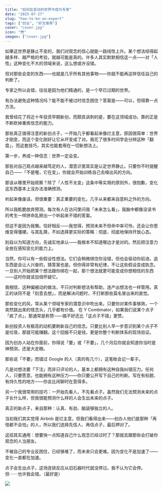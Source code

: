 ```yaml
---
title: "如何在变动的世界中成为专家"
date: "2025-07-27"
slug: "how-to-be-an-expert"
tags: ["创业", "好文推荐"]
cover: "cover.jpg"
icon: "😎"
images: ["cover.jpg"]
---
```

如果这世界是静止不变的，我们对观念的信心就能一路线性上升。某个想法经得起越多样、越严格的考验，就越可能是真的。许多人其实默默相信这一点——对「人性」这种变化不大的领域来说，这么想或许没错。



但对那些会变的东西——也就是几乎所有其他事物——你就不能再这样信任自己的判断了。



专家之所以会错，往往是因为他们精通的，是一个早已过期的世界。



有办法避免这种情况吗？能不能不被过时信念困住？答案是——可以，但得靠一点方法。



我曾经花了将近十年投资早期新创，而颇具讽刺的是，要在这领域成功，靠的正是不断砍掉重练信念的能力。



那些真正值得注意的新创点子，一开始几乎都看起来像烂主意，原因很简单：世界才刚变，而这个变化刚好让它从坏变成了对。我花了很多时间学会分辨这种「翻盘」，而这套技巧，其实也能套用在一切新想法上。



第一步，养成一种信念：世界一定会变。



那些对自己观点越来越笃定的人，潜意识里其实是认定世界静止。只要你不时提醒自己——「不是喔，它在变」，你就会开始训练自己去嗅出风的方向。



那该从哪里开始观察？除了「人性不太变」这条中等实用的原则外，很抱歉，变化这东西基本上没办法准确预测。



听起来像废话，但很重要：真正重要的变化，几乎从来都来自意料之外的方向。



所以我乾脆放弃预测。每次有人在访问里问我「未来怎么看」，我脑中都像没读书的考生一样拼命乱掰出一个听起来不错的答案。



但这不是因为我懒。恰好相反——我觉得，预测未来不但命中率可怜，还会让你思维变得僵硬。与其乱猜，不如选择更实际的策略：彻底、彻底地保持开放心态。



别自以为知道方向，先诚实地承认——我根本不知道哪边才是对的。然后把注意力全放在感知变化的能力上。



当然，你可以有一些假设性想法。它们会稍微绑住你没错，但也会驱动你前进。追东西是会让人兴奋的，猜答案也是。但你得非常有纪律，不让这些假设变成执念。
一旦别人开始把某个想法跟你绑在一起，那个想法就更可能变成你想相信的东西——这时你就该加倍怀疑它。



我相信，这种偏被动的做法，不只对判断想法有帮助，连产出想法也一样管用。真正的诀窍不是「刻意去想」，而是解决问题时，不打断那些莫名冒出来的直觉。



那些变化的风，常从某个领域专家的潜意识中吹出来。只要你对某件事够熟，一个突然跳出来的怪念头，几乎都有价值。
在 Y Combinator，如果我们说某个点子「疯了点」，那通常是称赞——搞不好还比「这点子不错」更赞。



新创投资人有极高的动机要刷新自己的信念。只要比别人早一步意识到某个点子不是垃圾，那就可能赚翻。这个回报不只是钱，更是你整个判断体系的现场验证。



因为创办人站在你面前，你得说「要」或「不要」，几个月后你就会知道你当时是神预测，还是大走眼。



那些说「不要」而错过 Google 的人（真的有几个），这笔帐会记一辈子。



凡是对想法要「下注」而非只评论的人，基本上都拥有这种自我纠错压力。任何人，只要愿意，也能拥有这种压力——你只要公开写下自己的判断。写在有标题、有持久性的地方——你会比闲聊时在意得多。



另一个我很常用的技巧：一开始先看人，不先看点子。虽然我们无法预测未来的点子长什么样，但我很能预测什么样的人会生出未来的点子。



真正的新点子，来自那种：认真、有劲、脑袋够独立的人。



当初我们其实觉得 Airbnb 是烂主意，但我们看得出来——创办人他们是那种「再怪都不会怕」的人，所以我们选择先信人、再信点子，最后押对了。



这招其实通用：想要快一点知道自己什么观念已经过时了？那就去跟那些会打破你观念的人当朋友。



不被自己的专业反困住，已经够难了，而未来只会更难。因为变化不是加速了——变化一直都在加速。



点子会生出点子，这场连锁反应从旧石器时代就没停过。我不认为它会停。
但⋯⋯也许我会错。（最好是）




![](https://prod-files-secure.s3.us-west-2.amazonaws.com/112d0858-5090-4d34-a606-b75eb8d65fd2/46476355-9cf3-4e99-9b7a-3531bc426380/1000202064.png?X-Amz-Algorithm=AWS4-HMAC-SHA256&X-Amz-Content-Sha256=UNSIGNED-PAYLOAD&X-Amz-Credential=ASIAZI2LB466S4SJOPIA%2F20250919%2Fus-west-2%2Fs3%2Faws4_request&X-Amz-Date=20250919T053206Z&X-Amz-Expires=3600&X-Amz-Security-Token=IQoJb3JpZ2luX2VjEFUaCXVzLXdlc3QtMiJHMEUCIDdFr7mgkL9uHy8Fbd%2Fd6x6ovFkCf%2BlZAeHHoR0XBIYoAiEAkxS0idWSw%2FxUEc41Lwk462RkcP8q%2FbenF3e0UXgTl2AqiAQIzv%2F%2F%2F%2F%2F%2F%2F%2F%2F%2FARAAGgw2Mzc0MjMxODM4MDUiDHL1q3ihNSzQvxt5ByrcAyABYnfuwPfmupsWQjFqgLeeTsPJjgngh0aVhqjsh1Ij%2BXtet0BZqsAsgLFqBSUiKsBYaOO%2BxkUUPZ6e%2ByYFAtgChKKAQqBtpxXJgDGHIvD8hmIozFiDep%2FX6goLvgRY3fEjtg8BREr%2Fqd0SAea4cqTlZFk%2BoDX71gNTsCc8JU5SY5904zD0lHWU6sDfhQcBgErNxolAdke66QUVQmdB6CkP6PwFd3RvsxbqFeEPxTJzwwkCClHA8cjZmBEhKgd7KWk4x%2FilR8yQ0dR%2B6i9uxVtoGOCyzhreMRMlGbcSgXCwzkQxvwa5Ea5WZSA%2FseAOWXBt4SEL86u5Zyr%2FUzb0uzAMMrnByZLVP01H5I5fo0PgrGMlgcbPoXtytJQSbAjH0kQC4LLxRwzdIdb22l%2BaMzGL1HYmBgCkw%2BAKPI0qN9HqNVBeUUE4DfUD2qNpPJD4MoV4dIR0D0tVOl3b8M%2BebXckCX4vkshBEwquzcLql1zofn%2F1gNDIxcTg2amK8EhzQyCO1gGIPsQi1%2BfJJEapTDQu3EbRpmIHhFtBWRQzQrJ3l1fo7FMwQ8K%2F1ApkGZGdpn9rozRqurMpGLLaGUInkUtAcHElIgv95lwC%2F%2BhBOXwILXXFx2lvUWO55Ls1MOi9s8YGOqUBhJR3bc1WVVouKcyZbgCgjW4OdfdLGPYGMBHkBXeeHmCJzxtPoBXGxyyPwRNsUQcosH%2BiVxNq3SAMREsQMtdMbu5ms0GG8plUuYMM3gfCiGarqbgpc%2F%2FTFNRaamBgXg2HZFb3glpAkJpVcCOp%2BEXM76GkQR%2BHezur9fzmKN6rP0JoM39h11AnVDXijI34itLj2wJulXf2gLBGX%2BnVJSAWY4eOmC8m&X-Amz-Signature=a1ed63d031566cf3841bec26af361dd23a0d1811811aa041a028c1d3d9180225&X-Amz-SignedHeaders=host&x-amz-checksum-mode=ENABLED&x-id=GetObject)

